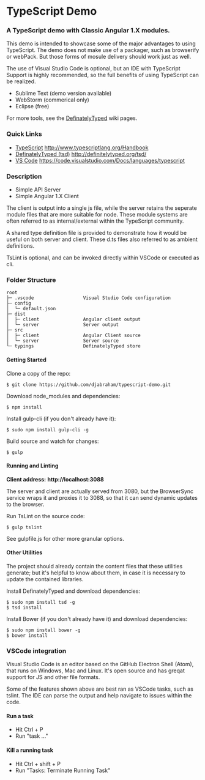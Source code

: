 TypeScript Demo
==

### A TypeScript demo with Classic Angular 1.X modules.

This demo is intended to showcase some of the major advantages to using TypeScript.
The demo does not make use of a packager, such as browserify or webPack. But those
forms of mosule delivery should work just as well.

The use of Visual Studio Code is optional, but an IDE with TypeScript Support
is highly recommended, so the full benefits of using TypeScript can be realized.

* Sublime Text (demo version available)
* WebStorm (commerical only)
* Eclipse (free)

For more tools, see the [DefinatelyTyped](http://definitelytyped.org/directory/tools.html)
wiki pages.

### Quick Links

* [TypeScript](http://www.typescriptlang.org/Handbook) http://www.typescriptlang.org/Handbook
* [DefinatelyTyped (tsd)](http://definitelytyped.org/tsd/) http://definitelytyped.org/tsd/
* [VS Code](https://code.visualstudio.com/Docs/languages/typescript) https://code.visualstudio.com/Docs/languages/typescript

### Description

* Simple API Server
* Simple Angular 1.X Client

The client is output into a single js file, while the server retains the
seperate module files that are more suitable for node. These module systems are
often referred to as internal/external within the TypeScript community.

A shared type definition file is provided to demonstrate how it would be useful on
both server and client. These d.ts files also referred to as ambient definitions.

TsLint is optional, and can be invoked directly within VSCode or executed as cli.

### Folder Structure

    root
    ├─ .vscode                  Visual Studio Code configuration
    ├─ config
    │  └─ default.json
    ├─ dist
    │  ├─ client                Angular client output
    │  └─ server                Server output
    ├─ src
    │  ├─ client                Angular Client source
    │  └─ server                Server source
    └─ typings                  DefinatelyTyped store

#### Getting Started

Clone a copy of the repo:

```
$ git clone https://github.com/djabraham/typescript-demo.git
```

Download node_modules and dependencies:

```
$ npm install
```

Install gulp-cli (if you don't already have it):

```
$ sudo npm install gulp-cli -g
```

Build source and watch for changes:

```
$ gulp
```
#### Running and Linting

**Client address:** **http://localhost:3088**

The server and client are actually served from 3080, but the BrowserSync service wraps
it and proxies it to 3088, so that it can send dynamic updates to the browser.

Run TsLint on the source code:

```
$ gulp tslint
```
See gulpfile.js for other more granular options.

#### Other Utilities

The project should already contain the content files that these utilities generate; but it's helpful
to know about them, in case it is necessary to update the contained libraries.

Install DefinatelyTyped and download dependencies:

```
$ sudo npm install tsd -g
$ tsd install
```

Install Bower (if you don't already have it) and download dependencies:

```
$ sudo npm install bower -g
$ bower install
```

### VSCode integration
Visual Studio Code is an editor based on the GitHub Electron Shell (Atom), that runs
on Windows, Mac and Linux. It's open source and has greqat support for JS and other
file formats.

Some of the features shown above are best ran as VSCode tasks, such as tslint.
The IDE can parse the output and help navigate to issues within the code.

#### Run a task
* Hit Ctrl + P
* Run "task ..."

#### Kill a running task
* Hit Ctrl + shift + P
* Run "Tasks: Terminate Running Task"

